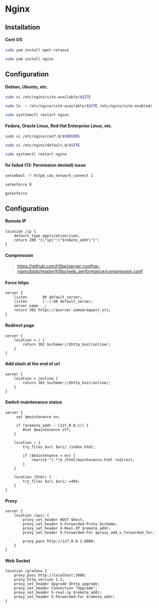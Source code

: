 # Nginx

## Installation

#### Cent OS

```sh
sudo yum install epel-release

sudo yum install nginx
```

## Configuration

#### Debian, Ubuntu, etc.

```sh
sudo vi /etc/nginx/site-available/$SITE

sudo ln -s /etc/nginx/site-available/$SITE /etc/nginx/site-enabled/

sudo systtemctl restart nginx
```

#### Fedora, Oracle Linux, Red Hat Enterprise Linux, etc.

```sh
sudo vi /etc/nginx/conf.d/$SERVERS

sudo vi /etc/nginx/default.d/$SITE

sudo systemctl restart nginx
```

#### fix failed (13: Permission denied) issue

```sh
setsebool -P httpd_can_network_connect 1

setenforce 0

getenforce
```

## Configuration

#### Remote IP

```nginx
location /ip {
    default_type application/json;
    return 200 "{\"ip\":\"$remote_addr\"}";
}
```

#### Compression

> https://github.com/h5bp/server-configs-nginx/blob/master/h5bp/web_performance/compression.conf

#### Force https

```nginx
server {
    listen       80 default_server;
    listen       [::]:80 default_server;
    server_name  _;
    return 301 https://$server_name$request_uri;
}
```

#### Redirect page

```nginx
server {
    location = / {
        return 302 $scheme://$http_host/online/;
    }
}
```

#### Add slash at the end of url

```nginx
server {
    location = /online {
        return 302 $scheme://$http_host/online/;
    }
}
```

#### Switch maintenance status

```nginx
server {
     set $maintenance on;

     if ($remote_addr ~ (127.0.0.1)) {
        #set $maintenance off;
    }

    location / {
        try_files $uri $uri/ /index.html;

        if ($maintenance = on) {
            rewrite ^(.*)$ /html/maintenance.html redirect;
        }
    }

    location /html/ {
        try_files $uri $uri/ =404;
    }
}
```

#### Proxy

```nginx
server {
    location /api/ {
        proxy_set_header HOST $host;
        proxy_set_header X-Forwarded-Proto $scheme;
        proxy_set_header X-Real-IP $remote_addr;
        proxy_set_header X-Forwarded-For $proxy_add_x_forwarded_for;

        proxy_pass http://127.0.0.1:8088;
    }
}
```

#### Web Socket

```nginx
location /grafana {
    proxy_pass http://localhost:3000;
    proxy_http_version 1.1;
    proxy_set_header Upgrade $http_upgrade;
    proxy_set_header Connection "Upgrade";
    proxy_set_header X-real-ip $remote_addr;
    proxy_set_header X-Forwarded-For $remote_addr;
}
```
